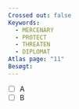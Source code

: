 ```yaml
---
Crossed out: false
Keywords:
  - MERCENARY
  - PROTECT
  - THREATEN
  - DIPLOMAT
Atlas page: "11"
Besøgt:
---
```

- [ ] A
- [ ] B